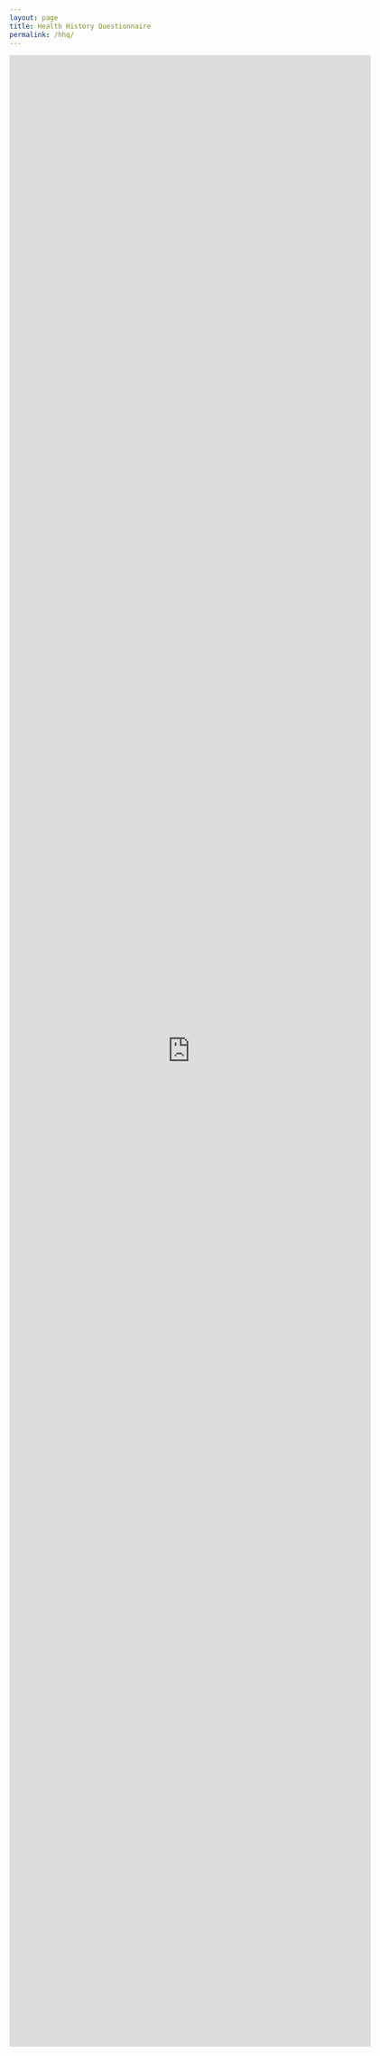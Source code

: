 ```yaml
---
layout: page
title: Health History Questionnaire
permalink: /hhq/
---
```


<iframe src="https://docs.google.com/forms/d/e/1FAIpQLSec5lUMuPhoeR_QVKWWQyAO92d4d7kFeqOIbyjIPQMnIoIb5A/viewform?embedded=true" width="640" height="3526" frameborder="0" marginheight="0" marginwidth="0">Loading…</iframe>
